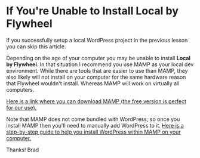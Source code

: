 # If You're Unable to Install Local by Flywheel
If you successfully setup a local WordPress project in the previous lesson you can skip this article.

Depending on the age of your computer you may be unable to install **Local by Flywheel**. In that situation I recommend you use MAMP as your local dev environment. While there are tools that are easier to use than MAMP, they also likely will not install on your computer for the same hardware reason that Flywheel wouldn't install. Whereas MAMP will work on virtually all computers.

[Here is a link where you can download MAMP (the free version is perfect for our use).](https://www.mamp.info/en/)

Note that MAMP does not come bundled with WordPress; so once you install MAMP then you'll need to manually add WordPress to it. [Here is a step-by-step guide to help you install WordPress within MAMP on your computer.](https://premium.wpmudev.org/blog/develop-wordpress-locally-mamp/)

Thanks!
Brad